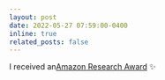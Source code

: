 ```yaml
---
layout: post
date: 2022-05-27 07:59:00-0400
inline: true
related_posts: false
---
```


<!-- A simple inline announcement with Markdown emoji! :sparkles: :smile: -->

I received an[Amazon Research Award](https://www.sciencehub.ucla.edu/research-project-funding-recipients) :sparkles: